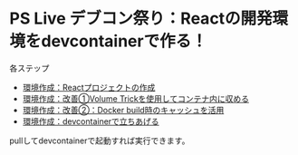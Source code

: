 # PS Live デブコン祭り：Reactの開発環境をdevcontainerで作る！

各ステップ
- [環境作成：Reactプロジェクトの作成](https://gist.github.com/Ryunosuke-Tanaka-sti/b5dcab4d96455e9021f05b156ff37d0b)
- [環境作成：改善①Volume Trickを使用してコンテナ内に収める](https://gist.github.com/Ryunosuke-Tanaka-sti/ba79b6114fa72a2660ba9d104307e615)
- [環境作成：改善②：Docker build時のキャッシュを活用](https://gist.github.com/Ryunosuke-Tanaka-sti/b2bda3311f15851ad969de1e30a5680c)
- [環境作成：devcontainerで立ちあげる](https://gist.github.com/Ryunosuke-Tanaka-sti/fee59072fe5c9e3a1483315d02651e96)

pullしてdevcontainerで起動すれば実行できます。

